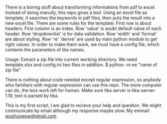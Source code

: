 There is a boring stuff about transforming informations from pdf to excel.
Instead of doing manully, this repo gives a tool.
Using an excel file as template, it searches the keywords in pdf files,
then puts the result into a new excel file.
There are some rules for the template:
First row is about headers. First column is an index.
Row 'value' is aoubt default value of each header.
Row 'dropdownlist' is for data validation.
Row 'width' and 'format' are about styling.
Row 're' 'derive' are used by main python module to get right values. In
order to make them work, we must have a config file, which contanin the
parameters of the names.

Usage:
Extract a zip file into current working directory. We need template.xlsx
and config.ini two files in addition.
$ python -m ee "name of zip file"

There is nothing about code needed except regular expression, so anybody
who familiars with regular expression can use this repo.
The more computer can do, the less work left for human.
Make sure tika server is tika-server-1.19, text is parsed by tika.

This is my first script, I am glad to recieve your help and question.
We might communicate by email although my response maybe slow.
My emmail: wushuowow@gmail.com
